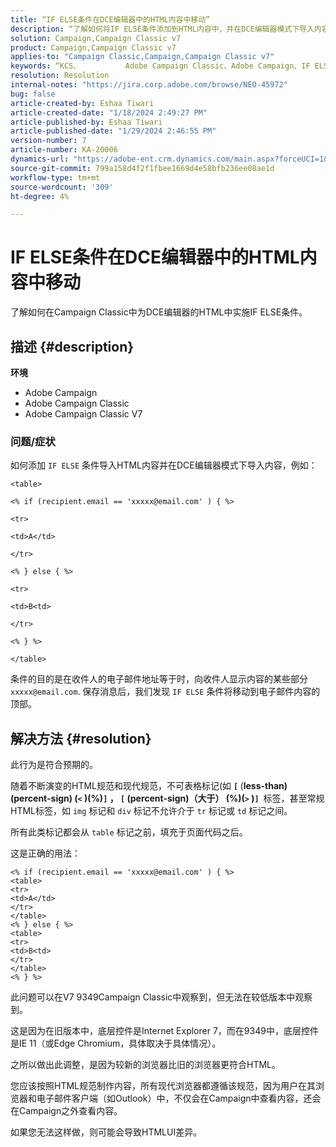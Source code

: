 ```yaml
---
title: “IF ELSE条件在DCE编辑器中的HTML内容中移动”
description: “了解如何将IF ELSE条件添加到HTML内容中，并在DCE编辑器模式下导入内容。”
solution: Campaign,Campaign Classic v7
product: Campaign,Campaign Classic v7
applies-to: "Campaign Classic,Campaign,Campaign Classic v7"
keywords: “KCS、​​ ​ ​ ​ ​ ​ ​ ​ ​ ​​ ​​Adobe Campaign Classic、Adobe Campaign、IF ELSE、HTML、DCE编辑器、故障排除、V7 9349”
resolution: Resolution
internal-notes: "https://jira.corp.adobe.com/browse/NEO-45972"
bug: false
article-created-by: Eshaa Tiwari
article-created-date: "1/18/2024 2:49:27 PM"
article-published-by: Eshaa Tiwari
article-published-date: "1/29/2024 2:46:55 PM"
version-number: 7
article-number: KA-20006
dynamics-url: "https://adobe-ent.crm.dynamics.com/main.aspx?forceUCI=1&pagetype=entityrecord&etn=knowledgearticle&id=81d16bc2-10b6-ee11-a569-6045bd006b3d"
source-git-commit: 799a158d4f2f1fbee1669d4e58bfb236ee08ae1d
workflow-type: tm+mt
source-wordcount: '309'
ht-degree: 4%

---
```


# IF ELSE条件在DCE编辑器中的HTML内容中移动


了解如何在Campaign Classic中为DCE编辑器的HTML中实施IF ELSE条件。

## 描述 {#description}


<b>环境</b>

- Adobe Campaign
- Adobe Campaign Classic
- Adobe Campaign Classic V7


### <b>问题/症状</b>

如何添加 `IF ELSE` 条件导入HTML内容并在DCE编辑器模式下导入内容，例如：


```
<table>

<% if (recipient.email == 'xxxxx@email.com' ) { %>

<tr>

<td>A</td>

</tr>

<% } else { %>

<tr>

<td>B<td>

</tr>

<% } %>

</table>
```


条件的目的是在收件人的电子邮件地址等于时，向收件人显示内容的某些部分 `xxxxx@email.com`. 保存消息后，我们发现 `IF ELSE` 条件将移动到电子邮件内容的顶部。


## 解决方法 {#resolution}


此行为是符合预期的。

随着不断演变的HTML规范和现代规范，不可表格标记(如 <b>`[` </b>(<b>less-than)(percent-sign) (`<` )(%)`]` ， `[` (percent-sign)（大于） (%)(`>` )`]`  </b>标签，甚至常规HTML标签，如 `img` 标记和 `div` 标记不允许介于 `tr` 标记或 `td` 标记之间。

所有此类标记都会从 `table` 标记之前，填充于页面代码之后。

这是正确的用法：


```
<% if (recipient.email == 'xxxxx@email.com' ) { %>
<table>
<tr>
<td>A</td>
</tr>
</table>
<% } else { %>
<table>
<tr>
<td>B<td>
</tr>
</table>
<% } %>
```


此问题可以在V7 9349Campaign Classic中观察到，但无法在较低版本中观察到。

这是因为在旧版本中，底层控件是Internet Explorer 7，而在9349中，底层控件是IE 11（或Edge Chromium，具体取决于具体情况）。

之所以做出此调整，是因为较新的浏览器比旧的浏览器更符合HTML。

您应该按照HTML规范制作内容，所有现代浏览器都遵循该规范，因为用户在其浏览器和电子邮件客户端（如Outlook）中，不仅会在Campaign中查看内容，还会在Campaign之外查看内容。

如果您无法这样做，则可能会导致HTMLUI差异。
